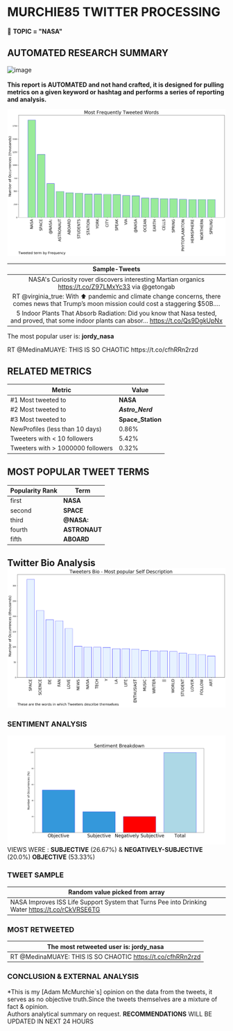 # MURCHIE85 TWITTER PROCESSING 
&#x1F34E; **TOPIC = "NASA"**

## AUTOMATED RESEARCH SUMMARY

![image](https://marketingplatform.google.com/about/static/images/gmp/analytics-smb-benefit.jpg)
<br></br>
<b> This report is AUTOMATED and not hand crafted, it is designed for pulling metrics on a given keyword or hashtag and performs a series of reporting and analysis.</b>



![image](TWEETS.png)



|                **Sample-Tweets**        |
| :-------------: |
| NASA's Curiosity rover discovers interesting Martian organics https://t.co/Z97LMxYc33 via @getongab |
| RT @virginia_true: With ⬆️ pandemic and climate change concerns, there comes news that Trump’s moon mission could cost a staggering $50B.… |
| 5 Indoor Plants That Absorb Radiation: Did you know that Nasa tested, and proved, that some indoor plants can absor… https://t.co/Qs9DgkUpNx |

The most popular user is: **jordy_nasa**
<div class="alert alert-block alert-danger"> RT @MedinaMUAYE: THIS IS SO CHAOTIC https://t.co/cfhRRn2rzd</div>

## RELATED METRICS<br>
| Metric | Value |
| ------------- | ------------- |
| #1 Most tweeted to  | **NASA** |
| #2 Most tweeted to  | **_Astro_Nerd_** |
| #3 Most tweeted to  | **Space_Station** |
| NewProfiles (less than 10 days) | 0.86%  |
| Tweeters with < 10 followers  | 5.42%|
| Tweeters with > 1000000 followers  | 0.32%  |



## MOST POPULAR TWEET TERMS 


| Popularity Rank  | Term |
| ------------- | ------------- |
| first  | **NASA**  |
| second  | **SPACE**  |
| third  | **@NASA:** |
| fourth  | **ASTRONAUT**  |
| fifth  | **ABOARD**  |


## Twitter Bio Analysis![image](BIO.png)
### SENTIMENT ANALYSIS
![image](sentiment.png)
VIEWS WERE : **SUBJECTIVE**  (26.67%) & **NEGATIVELY-SUBJECTIVE** (20.0%) **OBJECTIVE** (53.33%)

### TWEET SAMPLE 
| Random value picked from array |
| ------------- |
|NASA Improves ISS Life Support System that Turns Pee into Drinking Water https://t.co/rCkVRSE6TG |

### MOST RETWEETED 

| The most retweeted user is: **jordy_nasa**  |
| ------------- |
| RT @MedinaMUAYE: THIS IS SO CHAOTIC https://t.co/cfhRRn2rzd |

### CONCLUSION & EXTERNAL ANALYSIS

*This is my [Adam McMurchie`s] opinion on the data from the tweets, it serves as no objective truth.Since the tweets themselves are a mixture of fact & opinion.<br>
Authors analytical summary on request.
**RECOMMENDATIONS** WILL BE UPDATED IN NEXT  24 HOURS <br>